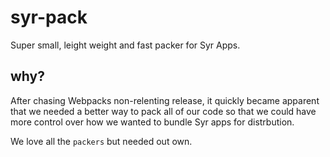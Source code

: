 # syr-pack

Super small, leight weight and fast packer for Syr Apps.


## why?

After chasing Webpacks non-relenting release, it quickly became apparent that we needed a better way to pack all of our code so that we could have more control over how we wanted to bundle Syr apps for distrbution.

We love all the `packers` but needed out own.